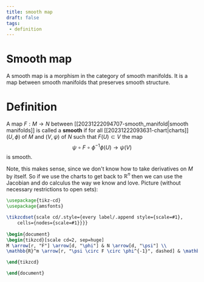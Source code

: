 ```yaml
---
title: smooth map
draft: false
tags:
 - definition
---
```

# Smooth map
A smooth map is a morphism in the category of smooth manifolds. 
It is a map between smooth manifolds that preserves smooth structure. 

# Definition
A map $F:M \to N$ between [[20231222094707-smooth_manifold|smooth manifolds]] is called a **smooth** if for all [[20231222093631-chart|charts]] $(U, \phi)$ of $M$ and $(V, \psi)$ of $N$ such that $F(U) \subset V$ the map 
$$ \psi \circ F \circ \phi^{-1} \phi(U) \longrightarrow \psi(V)$$ is smooth. 

Note, this makes sense, since we don't know how to take derivatives on $M$ by itself. 
So if we use the charts to get back to $\mathbb{R}^n$ then we can use the Jacobian and do calculus the way we know and love. 
Picture (without necessary restrictions to open sets):

```tikz
\usepackage{tikz-cd}
\usepackage{amsfonts}

\tikzcdset{scale cd/.style={every label/.append style={scale=#1},
    cells={nodes={scale=#1}}}}
	
\begin{document}
\begin{tikzcd}[scale cd=2, sep=huge]
M \arrow[r, "F"] \arrow[d, "\phi"] & N \arrow[d, "\psi"] \\
\mathbb{R}^m \arrow[r, "\psi \circ F \circ \phi^{-1}", dashed] & \mathbb{R}^n

\end{tikzcd}

\end{document}
```

